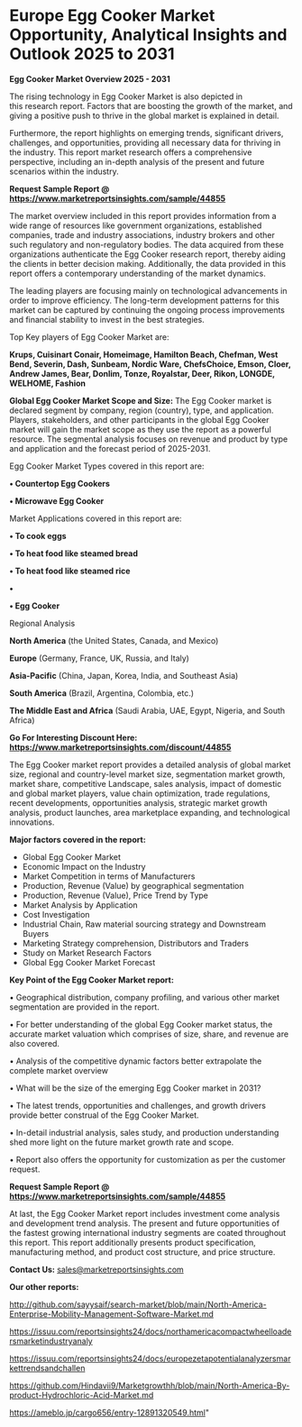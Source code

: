 # Europe Egg Cooker Market Opportunity, Analytical Insights and Outlook 2025 to 2031

<Strong> Egg Cooker Market Overview 2025 - 2031</strong>

The rising technology in Egg Cooker Market is also depicted in this research report. Factors that are boosting the growth of the market, and giving a positive push to thrive in the global market is explained in detail.

Furthermore, the report highlights on emerging trends, significant drivers, challenges, and opportunities, providing all necessary data for thriving in the industry. This report market research offers a comprehensive perspective, including an in-depth analysis of the present and future scenarios within the industry.

<strong>Request Sample Report @ <a href=https://www.marketreportsinsights.com/sample/44855>https://www.marketreportsinsights.com/sample/44855</a></strong>

The market overview included in this report provides information from a wide range of resources like government organizations, established companies, trade and industry associations, industry brokers and other such regulatory and non-regulatory bodies. The data acquired from these organizations authenticate the Egg Cooker research report, thereby aiding the clients in better decision making. Additionally, the data provided in this report offers a contemporary understanding of the market dynamics.

The leading players are focusing mainly on technological advancements in order to improve efficiency. The long-term development patterns for this market can be captured by continuing the ongoing process improvements and financial stability to invest in the best strategies.

Top Key players of Egg Cooker Market are:

<strong>Krups, Cuisinart Conair, Homeimage, Hamilton Beach, Chefman, West Bend, Severin, Dash, Sunbeam, Nordic Ware, ChefsChoice, Emson, Cloer, Andrew James, Bear, Donlim, Tonze, Royalstar, Deer, Rikon, LONGDE, WELHOME, Fashion</strong>

<strong><b>Global Egg Cooker Market Scope and Size:</b></strong>
The Egg Cooker market is declared segment by company, region (country), type, and application. Players, stakeholders, and other participants in the global Egg Cooker market will gain the market scope as they use the report as a powerful resource. The segmental analysis focuses on revenue and product by type and application and the forecast period of 2025-2031.

Egg Cooker Market Types covered in this report are:

<strong>•  Countertop Egg Cookers

•  Microwave Egg Cooker</strong>

Market Applications covered in this report are:

<strong>•  To cook eggs

•  To heat food like steamed bread

•  To heat food like steamed rice

•  

•  Egg Cooker</strong> 

Regional Analysis

<strong>North America</strong> (the United States, Canada, and Mexico)

<strong>Europe</strong> (Germany, France, UK, Russia, and Italy)

<strong>Asia-Pacific</strong> (China, Japan, Korea, India, and Southeast Asia)

<strong>South America</strong> (Brazil, Argentina, Colombia, etc.)

<strong>The Middle East and Africa</strong> (Saudi Arabia, UAE, Egypt, Nigeria, and South Africa)

<strong>Go For Interesting Discount Here: <a href=https://www.marketreportsinsights.com/discount/44855>https://www.marketreportsinsights.com/discount/44855</a></strong>

The Egg Cooker market report provides a detailed analysis of global market size, regional and country-level market size, segmentation market growth, market share, competitive Landscape, sales analysis, impact of domestic and global market players, value chain optimization, trade regulations, recent developments, opportunities analysis, strategic market growth analysis, product launches, area marketplace expanding, and technological innovations.

<strong><b>Major factors covered in the report:</b></strong>
<ul>
  <li>Global Egg Cooker Market </li>
  <li>Economic Impact on the Industry</li>
  <li>Market Competition in terms of Manufacturers</li>
  <li>Production, Revenue (Value) by geographical segmentation</li>
  <li>Production, Revenue (Value), Price Trend by Type</li>
  <li>Market Analysis by Application</li>
  <li>Cost Investigation</li>
  <li>Industrial Chain, Raw material sourcing strategy and Downstream Buyers</li>
  <li>Marketing Strategy comprehension, Distributors and Traders</li>
  <li>Study on Market Research Factors</li>
  <li>Global Egg Cooker Market Forecast</li>
</ul>

<strong><b>Key Point of the Egg Cooker Market report:</b></strong>

• Geographical distribution, company profiling, and various other market segmentation are provided in the report.

• For better understanding of the global Egg Cooker market status, the accurate market valuation which comprises of size, share, and revenue are also covered.

• Analysis of the competitive dynamic factors better extrapolate the complete market overview

• What will be the size of the emerging Egg Cooker market in 2031?

• The latest trends, opportunities and challenges, and growth drivers provide better construal of the Egg Cooker Market.

• In-detail industrial analysis, sales study, and production understanding shed more light on the future market growth rate and scope.

• Report also offers the opportunity for customization as per the customer request.

<strong>Request Sample Report @ <a href=https://www.marketreportsinsights.com/sample/44855>https://www.marketreportsinsights.com/sample/44855</a></strong>

At last, the Egg Cooker Market report includes investment come analysis and development trend analysis. The present and future opportunities of the fastest growing international industry segments are coated throughout this report. This report additionally presents product specification, manufacturing method, and product cost structure, and price structure.

<strong>Contact Us:</strong>
sales@marketreportsinsights.com

<strong>Our other reports:</strong>

<a href=http://github.com/sayysaif/search-market/blob/main/North-America-Enterprise-Mobility-Management-Software-Market.md>http://github.com/sayysaif/search-market/blob/main/North-America-Enterprise-Mobility-Management-Software-Market.md</a>

<a href=https://issuu.com/reportsinsights24/docs/northamericacompactwheelloadersmarketindustryanaly>https://issuu.com/reportsinsights24/docs/northamericacompactwheelloadersmarketindustryanaly</a>

<a href=https://issuu.com/reportsinsights24/docs/europezetapotentialanalyzersmarkettrendsandchallen>https://issuu.com/reportsinsights24/docs/europezetapotentialanalyzersmarkettrendsandchallen</a>

<a href=https://github.com/Hindavii9/Marketgrowthh/blob/main/North-America-By-product-Hydrochloric-Acid-Market.md>https://github.com/Hindavii9/Marketgrowthh/blob/main/North-America-By-product-Hydrochloric-Acid-Market.md</a>

<a href=https://ameblo.jp/cargo656/entry-12891320549.html>https://ameblo.jp/cargo656/entry-12891320549.html</a>"
